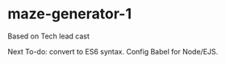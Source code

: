 # maze-generator-1

Based on Tech lead cast

Next To-do: convert to ES6 syntax. Config Babel for Node/EJS. 
